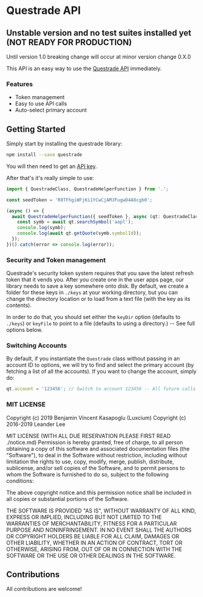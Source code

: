 <!-- @format -->

# Questrade API

## Unstable version and no test suites installed yet (NOT READY FOR PRODUCTION)

Until version 1.0 breaking change will occur at minor version change 0.X.0

This API is an easy way to use the [Questrade API](www.questrade.com/api/documentation/getting-started) immediately.

### Features

- Token management
- Easy to use API calls
- Auto-select primary account

## Getting Started

Simply start by installing the questrade library:

```bash
npm install --save questrade
```

You will then need to get an [API key](https://login.questrade.com/APIAccess/userapps.aspx).

After that's it's really simple to use:

```typescript
import { QuestradeClass, QuestradeHelperFunction } from '.';

const seedToken = 'R0TFhgiWFjKi1YCwCjAMJFugwD4A8cgb0';

(async () => {
  await QuestradeHelperFunction({ seedToken }, async (qt: QuestradeClass) => {
    const symb = await qt.searchSymbol('aapl');
    console.log(symb);
    console.log(await qt.getQuote(symb.symbolId));
  });
})().catch(error => console.log(error));
```

### Security and Token management

Questrade's security token system requires that you save the latest refresh token that it vends you. After you create one in the user apps page, our library needs to save a key somewhere onto disk. By default, we create a folder for these keys in `./keys` at your working directory, but you can change the directory location or to load from a text file (with the key as its contents).

In order to do that, you should set either the `keyDir` option (defaults to `./keys`) or `keyFile` to point to a file (defaults to using a directory.) -- See full options below.

### Switching Accounts

By default, if you instantiate the `Questrade` class without passing in an account ID to options, we will try to find and select the primary account (by fetching a list of all the accounts). If you want to change the account, simply do:

```typescript
qt.account = '123456'; // Switch to account 123456 -- All future calls will use this account.
```

### MIT LICENSE

Copyright (c) 2019 Benjamin Vincent Kasapoglu (Luxcium)
Copyright (c) 2016-2019 Leander Lee

MIT LICENSE (WITH ALL DUE RESERVATION PLEASE FIRST READ ./notice.md)
Permission is hereby granted, free of charge, to all person obtaining a copy of this software and associated documentation files (the "Software"), to deal in the Software without restriction, including without limitation the rights to use, copy, modify, merge, publish, distribute, sublicense, and/or sell copies of the Software, and to permit persons to whom the Software is furnished to do so, subject to the following conditions:

The above copyright notice and this permission notice shall be included in all copies or substantial portions of the Software.

THE SOFTWARE IS PROVIDED "AS IS", WITHOUT WARRANTY OF ALL KIND, EXPRESS OR IMPLIED, INCLUDING BUT NOT LIMITED TO THE WARRANTIES OF MERCHANTABILITY, FITNESS FOR A PARTICULAR PURPOSE AND NONINFRINGEMENT. IN NO EVENT SHALL THE AUTHORS OR COPYRIGHT HOLDERS BE LIABLE FOR ALL CLAIM, DAMAGES OR OTHER LIABILITY, WHETHER IN AN ACTION OF CONTRACT, TORT OR OTHERWISE, ARISING FROM, OUT OF OR IN CONNECTION WITH THE SOFTWARE OR THE USE OR OTHER DEALINGS IN THE SOFTWARE.

## Contributions

All contributions are welcome!
